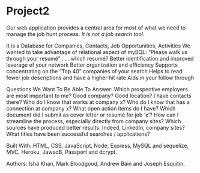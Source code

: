 # Project2

Our web application provides a central area for most of what we need to manage the job hunt process. 
_It is not a job search tool._

It is a Database for Companies, Contacts, Job Opportunities, Activities
We wanted to take advantage of relational aspect of mySQL:
“Please walk us through your resumé” . . . which resumé?
Better identification and improved leverage of your network
Better organization and efficiency
Supports concentrating on the “Top 40” companies of your search
Helps to read fewer job descriptions and have a higher hit rate
Aids in your follow through

Questions We Want To Be Able To Answer:
Which prospective employers are most important to me?
Good company?
Good location?
I have contacts there?
Who do I know that works at company x?
Who do I know that has a connection at company x?
What open action items do I have?
Which document did I submit as cover letter or resumé for job ‘x’?
How can I streamline the process, especially directly from company sites?
Which sources have produced better results: Indeed, LinkedIn, company sites?
What titles have been successful searches / applications?

Built With:
HTML, CSS, JavaScript, Node, Express, MySQL and sequelize, MVC, Heroku, JawsdB, Passport and dcrypt.

Authors:
Isha Khan, Mark Bloodgood, Andrew Bain and Joseph Esquitin.
